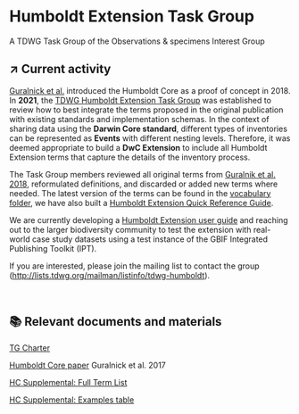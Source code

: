 # Humboldt Extension Task Group
A TDWG Task Group of the Observations &amp; specimens Interest Group

## :arrow_upper_right: Current activity

[Guralnick et al.](https://onlinelibrary.wiley.com/doi/full/10.1111/ecog.02942) introduced the Humboldt Core as a proof of concept in 2018. In **2021**, the [TDWG Humboldt Extension Task Group](https://www.tdwg.org/community/osr/humboldt-extension/) was established to review how to best integrate the terms proposed in the original publication with existing standards and implementation schemas. In the context of sharing data using the **Darwin Core standard**, different types of inventories can be represented as **Events** with different nesting levels. Therefore, it was deemed appropriate to build a **DwC Extension** to include all Humboldt Extension terms that capture the details of the inventory process.

The Task Group members reviewed all original terms from [Guralnik et al. 2018](https://onlinelibrary.wiley.com/doi/full/10.1111/ecog.02942), reformulated definitions, and discarded or added new terms where needed. The latest version of the terms can be found in the [vocabulary folder](https://github.com/tdwg/hc/tree/main/vocabulary), we have also built a [Humboldt Extension Quick Reference Guide](<https://tdwg.github.io/hc/terms/>).

We are currently developing a [Humboldt Extension user guide](<https://tinyurl.com/humboldt-documentation>) and reaching out to the larger biodiversity community to test the extension with real-world case study datasets using a test instance of the GBIF Integrated Publishing Toolkit (IPT).

If you are interested, please join the mailing list to contact the group (http://lists.tdwg.org/mailman/listinfo/tdwg-humboldt).

<br>

## :books: Relevant documents and materials

[TG Charter](https://github.com/MapofLife/hc/blob/main/material/TDWG_Task_Group_Charter_Template_03.docx)

[Humboldt Core paper](https://github.com/MapofLife/hc/blob/main/material/Guralnick%20et%20al%20Ecography%202017.pdf) Guralnick et al. 2017

[HC Supplemental: Full Term List](https://github.com/MapofLife/hc/blob/main/material/HCSupplementalTable3_FullTermList_r2_v4_RW.xlsx)

[HC Supplemental: Examples table](https://github.com/MapofLife/hc/blob/main/material/HC_SupplementalTable_ExamplesNEW.xlsx)


